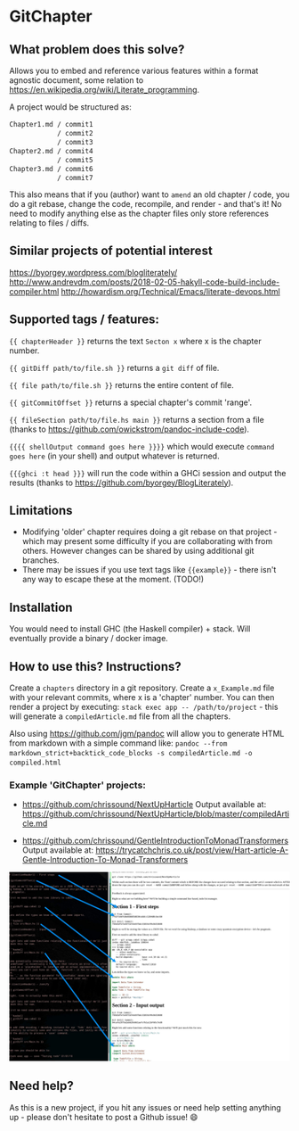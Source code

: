 # GitChapter

## What problem does this solve?
Allows you to embed and reference various features within a format agnostic document, some relation to https://en.wikipedia.org/wiki/Literate_programming.

A project would be structured as:

```
Chapter1.md / commit1
            / commit2
            / commit3
Chapter2.md / commit4
            / commit5
Chapter3.md / commit6
            / commit7
```

This also means that if you (author) want to `amend` an old chapter / code, you do a git rebase, change the code, recompile, and render - and that's it! No need to modify anything else as the chapter files only store references relating to files / diffs.

## Similar projects of potential interest
https://byorgey.wordpress.com/blogliterately/
http://www.andrevdm.com/posts/2018-02-05-hakyll-code-build-include-compiler.html
http://howardism.org/Technical/Emacs/literate-devops.html

## Supported tags / features:
`{{ chapterHeader }}` returns the text `Secton x` where x is the chapter number.

`{{ gitDiff path/to/file.sh }}` returns  a `git diff` of file.

`{{ file path/to/file.sh }}` returns the entire content of file.

`{{ gitCommitOffset }}` returns a special chapter's commit 'range'.

`{{ fileSection path/to/file.hs main }}` returns a section from a file (thanks to https://github.com/owickstrom/pandoc-include-code).

`{{{{ shellOutput command goes here }}}}` which would execute `command goes here` (in your shell) and output whatever is returned.

`{{{ghci
:t head
}}}` will run the code within a GHCi session and output the results (thanks to https://github.com/byorgey/BlogLiterately).


## Limitations
- Modifying 'older' chapter requires doing a  git rebase on that project - which may present some difficulty if you are collaborating with from others. However changes can be shared by using additional git branches.
- There may be issues if you use text tags like `{{example}}` - there isn't any way to escape these at the moment. (TODO!)

## Installation
You would need to install GHC (the Haskell compiler) + stack. Will eventually provide a binary / docker image. 

## How to use this? Instructions?
Create a `chapters` directory in a git repository. Create a `x_Example.md` file with your relevant commits, where x is a 'chapter' number. You can then render a project by executing:
`stack exec app -- /path/to/project` - this will generate a `compiledArticle.md` file from all the chapters.  

Also using <https://github.com/jgm/pandoc> will allow you to generate HTML from markdown with a simple command like:
`pandoc --from markdown_strict+backtick_code_blocks -s compiledArticle.md -o compiled.html`

### Example 'GitChapter' projects:

- https://github.com/chrissound/NextUpHarticle
  Output available at: https://github.com/chrissound/NextUpHarticle/blob/master/compiledArticle.md

- https://github.com/chrissound/GentleIntroductionToMonadTransformers
  Output available at: https://trycatchchris.co.uk/post/view/Hart-article-A-Gentle-Introduction-To-Monad-Transformers

![Screenshot](demo.jpg)

## Need help?
As this is a new project, if you hit any issues or need help setting anything up - please don't hesitate to post a Github issue! :smile: 

